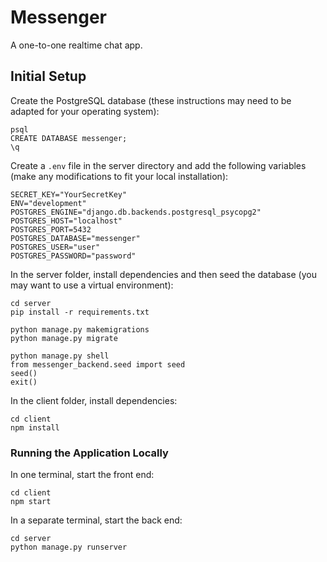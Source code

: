 # Messenger

A one-to-one realtime chat app.

## Initial Setup

Create the PostgreSQL database (these instructions may need to be adapted for your operating system):

```
psql
CREATE DATABASE messenger;
\q
```

Create a `.env` file in the server directory and add the following variables (make any modifications to fit your local installation):
```
SECRET_KEY="YourSecretKey"
ENV="development"
POSTGRES_ENGINE="django.db.backends.postgresql_psycopg2"
POSTGRES_HOST="localhost"
POSTGRES_PORT=5432
POSTGRES_DATABASE="messenger"
POSTGRES_USER="user"
POSTGRES_PASSWORD="password"

```


In the server folder, install dependencies and then seed the database (you may want to use a virtual environment):

```
cd server
pip install -r requirements.txt

python manage.py makemigrations
python manage.py migrate 

python manage.py shell
from messenger_backend.seed import seed
seed()
exit()

```

In the client folder, install dependencies:

```
cd client
npm install
```

### Running the Application Locally

In one terminal, start the front end:

```
cd client
npm start
```

In a separate terminal, start the back end:

```
cd server
python manage.py runserver
```
